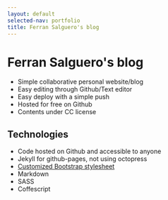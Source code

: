 ```yaml
---
layout: default
selected-nav: portfolio
title: Ferran Salguero's blog
---
```


Ferran Salguero's blog
======================

* Simple collaborative personal website/blog
* Easy editing through Github/Text editor
* Easy deploy with a simple push
* Hosted for free on Github
* Contents under CC license


Technologies
------------

* Code hosted on Github and accessible to anyone
* Jekyll for github-pages, not using octopress
* [Customized Bootstrap stylesheet][1]
* Markdown
* SASS
* Coffescript


[1]: /portfolio/bootstrap-customization.html